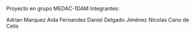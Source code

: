  Proyecto en grupo MEDAC-1DAM Integrantes:

Adrian Marquez
Aida Fernandez
Daniel Delgado Jiménez
Nicolas Cano de Celis
